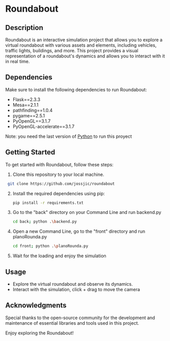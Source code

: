 # Roundabout

## Description

Roundabout is an interactive simulation project that allows you to explore a virtual roundabout with various assets and elements, including vehicles, traffic lights, buildings, and more. This project provides a visual representation of a roundabout's dynamics and allows you to interact with it in real time.

## Dependencies

Make sure to install the following dependencies to run Roundabout:

- Flask==2.3.3
- Mesa==2.1.1
- pathfinding==1.0.4
- pygame==2.5.1
- PyOpenGL==3.1.7
- PyOpenGL-accelerate==3.1.7

Note: you need the last version of [Python](https://www.python.org/) to run this proyect

## Getting Started

To get started with Roundabout, follow these steps:

1. Clone this repository to your local machine.

```bash
 git clone https://github.com/jossjic/roundabout
```

2. Install the required dependencies using pip:

   ```bash
   pip install -r requirements.txt
   ```

3. Go to the "back" directory on your Command Line and run backend.py

   ```bash
   cd back; python .\backend.py
   ```

4. Open a new Command Line, go to the "front" directory and run planoRounda.py
   ```bash
   cd front; python .\planoRounda.py
   ```
5. Wait for the loading and enjoy the simulation

## Usage

- Explore the virtual roundabout and observe its dynamics.
- Interact with the simulation, click + drag to move the camera

## Acknowledgments

Special thanks to the open-source community for the development and maintenance of essential libraries and tools used in this project.

Enjoy exploring the Roundabout!
